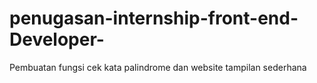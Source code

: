# penugasan-internship-front-end-Developer-
Pembuatan fungsi cek kata palindrome dan website tampilan sederhana
